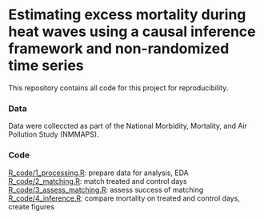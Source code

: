 # Estimating excess mortality during heat waves using a causal inference framework and non-randomized time series
This repository contains all code for this project for reproducibility.

### Data
Data were colleccted as part of the National Morbidity, Mortality, and Air Pollution Study (NMMAPS).

### Code
[R_code/1_processing.R](R_code/1_processing.R): prepare data for analysis, EDA  
[R_code/2_matching.R](R_code/2_matching.R): match treated and control days  
[R_code/3_assess_matching.R](3_assess_matching.R): assess success of matching  
[R_code/4_inference.R](4_inference.R): compare mortality on treated and control days, create figures
